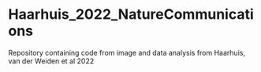 # Haarhuis_2022_NatureCommunications
Repository containing code from image and data analysis from Haarhuis, van der Weiden et al 2022
